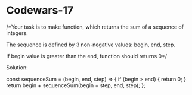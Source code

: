 # Codewars-17
/*Your task is to make function, which returns the sum of a sequence of integers.

The sequence is defined by 3 non-negative values: begin, end, step.

If begin value is greater than the end, function should returns 0*/

Solution:

const sequenceSum = (begin, end, step) => {
  if (begin > end) {
    return 0;
  }
  return begin + sequenceSum(begin + step, end, step);
};
